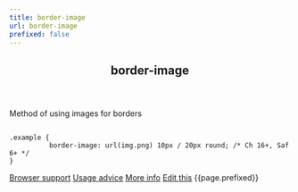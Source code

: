 ```yaml
---
title: border-image
url: border-image
prefixed: false
---
```


<article id="border-image" class="feature prefix-{{page.prefixed}}">
	<header class="feature__header">
		<h2>border-image</h2>
	</header>
	<p class="feature__description">
		Method of using images for borders
	</p>
<pre class="feature__code"><code>
.example {
          border-image: url(img.png) 10px / 20px round; /* Ch 16+, Saf 6+ */
}
</code></pre>
	<footer class="feature__footer">
		<a href="http://caniuse.com/border-image">Browser support</a> 
		<a href="http://html5please.com/#border-image">Usage advice</a> 
		<a href="http://www.css3files.com/border">More info</a> 
		<a href="https://github.com/davidhund/shouldiprefix/blob/master/_posts/{{page.date | date: "%Y-%m-%d"}}-{{page.title}}.md">Edit this</a> 
		<span class="feature__prefix">{{page.prefixed}}</span>
	</footer>
</article>
